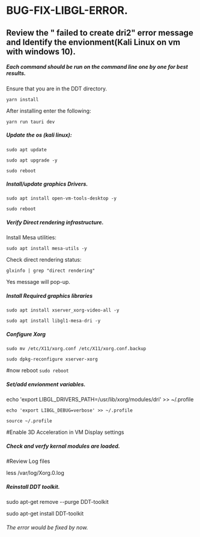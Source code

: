 # BUG-FIX-LIBGL-ERROR.

## Review the " failed to create dri2" error message and Identify the envionment(Kali Linux on vm with windows 10).

##### Each command should be run on the command line one by one for best results.

Ensure that you are in the DDT directory. 

```yarn install```

After installing enter the following: 

```yarn run tauri dev```

##### Update the os (kali linux):

```sudo apt update```

```sudo apt upgrade -y```

```sudo reboot```

##### Install/update graphics Drivers.

```sudo apt install open-vm-tools-desktop -y```

```sudo reboot```

##### Verify Direct rendering infrastructure.

Install Mesa utilities: 

```sudo apt install mesa-utils -y```

Check direct rendering status: 

```glxinfo | grep "direct rendering"```

Yes message will pop-up.

##### Install Required graphics libraries

```sudo apt install xserver_xorg-video-all -y```

```sudo apt install libgl1-mesa-dri -y```

##### Configure Xorg

```sudo mv /etc/X11/xorg.conf /etc/X11/xorg.conf.backup```

```sudo dpkg-reconfigure xserver-xorg```

#now reboot
```sudo reboot```

##### Set/add envionment variables.

echo 'export LIBGL_DRIVERS_PATH=/usr/lib/xorg/modules/dri' >> ~/.profile

```echo 'export LIBGL_DEBUG=verbose' >> ~/.profile```

```source ~/.profile```

#Enable 3D Acceleration in VM Display settings

##### Check and verfy kernal modules are loaded.

#Review Log files

less /var/log/Xorg.0.log

##### Reinstall DDT toolkit.

sudo apt-get remove --purge DDT-toolkit

sudo apt-get install DDT-toolkit

###### The error would be fixed by now.
